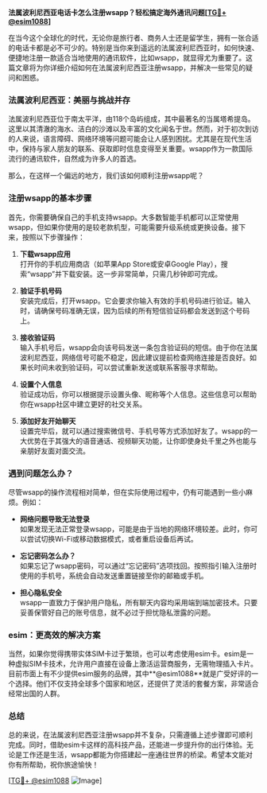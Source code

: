 **法属波利尼西亚电话卡怎么注册wsapp？轻松搞定海外通讯问题[[TG💪+ @esim1088](https://t.me/s/esim1088)]**

在当今这个全球化的时代，无论你是旅行者、商务人士还是留学生，拥有一张合适的电话卡都是必不可少的。特别是当你来到遥远的法属波利尼西亚时，如何快速、便捷地注册一款适合当地使用的通讯软件，比如wsapp，就显得尤为重要了。这篇文章将为你详细介绍如何在法属波利尼西亚注册wsapp，并解决一些常见的疑问和困惑。

### 法属波利尼西亚：美丽与挑战并存

法属波利尼西亚位于南太平洋，由118个岛屿组成，其中最著名的当属塔希提岛。这里以其清澈的海水、洁白的沙滩以及丰富的文化闻名于世。然而，对于初次到访的人来说，语言障碍、网络环境等问题可能会让人感到困扰。尤其是在现代生活中，保持与家人朋友的联系、获取即时信息变得至关重要。wsapp作为一款国际流行的通讯软件，自然成为许多人的首选。

那么，在这样一个偏远的地方，我们该如何顺利注册wsapp呢？

### 注册wsapp的基本步骤

首先，你需要确保自己的手机支持wsapp。大多数智能手机都可以正常使用wsapp，但如果你使用的是较老款机型，可能需要升级系统或更换设备。接下来，按照以下步骤操作：

1. **下载wsapp应用**  
   打开你的手机应用商店（如苹果App Store或安卓Google Play），搜索“wsapp”并下载安装。这一步非常简单，只需几秒钟即可完成。

2. **验证手机号码**  
   安装完成后，打开wsapp。它会要求你输入有效的手机号码进行验证。输入时，请确保号码准确无误，因为后续的所有短信验证码都会发送到这个号码上。

3. **接收验证码**  
   输入手机号后，wsapp会向该号码发送一条包含验证码的短信。由于你在法属波利尼西亚，网络信号可能不稳定，因此建议提前检查网络连接是否良好。如果长时间未收到验证码，可以尝试重新发送或联系客服寻求帮助。

4. **设置个人信息**  
   验证成功后，你可以根据提示设置头像、昵称等个人信息。这些信息可以帮助你在wsapp社区中建立更好的社交关系。

5. **添加好友开始聊天**  
   设置完毕后，就可以通过搜索微信号、手机号等方式添加好友了。wsapp的一大优势在于其强大的语音通话、视频聊天功能，让你即使身处千里之外也能与亲朋好友面对面交流。

### 遇到问题怎么办？

尽管wsapp的操作流程相对简单，但在实际使用过程中，仍有可能遇到一些小麻烦。例如：

- **网络问题导致无法登录**  
  如果发现无法正常登录wsapp，可能是由于当地的网络环境较差。此时，你可以尝试切换Wi-Fi或移动数据模式，或者重启设备后再试。

- **忘记密码怎么办？**  
  如果忘记了wsapp密码，可以通过“忘记密码”选项找回。按照指引输入注册时使用的手机号，系统会自动发送重置链接至你的邮箱或手机。

- **担心隐私安全**  
  wsapp一直致力于保护用户隐私，所有聊天内容均采用端到端加密技术。只要妥善保管好自己的账号信息，就不必过于担忧隐私泄露的问题。

### esim：更高效的解决方案

当然，如果你觉得携带实体SIM卡过于繁琐，也可以考虑使用esim卡。esim是一种虚拟SIM卡技术，允许用户直接在设备上激活运营商服务，无需物理插入卡片。目前市面上有不少提供esim服务的品牌，其中**@esim1088**就是广受好评的一个选择。他们不仅支持全球多个国家和地区，还提供了灵活的套餐方案，非常适合经常出国的人群。

### 总结

总的来说，在法属波利尼西亚注册wsapp并不复杂，只需遵循上述步骤即可顺利完成。同时，借助esim卡这样的高科技产品，还能进一步提升你的出行体验。无论是工作还是生活，wsapp都能为你搭建起一座通往世界的桥梁。希望本文能对你有所帮助，祝你旅途愉快！

[[TG💪+ @esim1088](https://t.me/s/esim1088) ![Image](https://i.postimg.cc/4NQfJmqS/Snipaste-2025-05-13-00-14-12.png)]